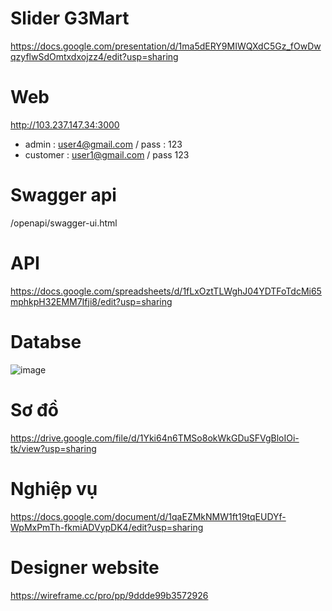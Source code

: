 
# Slider G3Mart
https://docs.google.com/presentation/d/1ma5dERY9MIWQXdC5Gz_fOwDwqzyflwSdOmtxdxojzz4/edit?usp=sharing  

# Web 
http://103.237.147.34:3000  
- admin : user4@gmail.com / pass : 123  
- customer : user1@gmail.com / pass 123

# Swagger api 
/openapi/swagger-ui.html

# API
https://docs.google.com/spreadsheets/d/1fLxOztTLWghJ04YDTFoTdcMi65mphkpH32EMM7Ifji8/edit?usp=sharing  

# Databse 
![image](https://user-images.githubusercontent.com/96046778/186842371-4849765e-de40-4a2c-a0f0-9a6d627253de.png)


# Sơ đồ
https://drive.google.com/file/d/1Yki64n6TMSo8okWkGDuSFVgBloIOi-tk/view?usp=sharing  

# Nghiệp vụ
https://docs.google.com/document/d/1qaEZMkNMW1ft19tqEUDYf-WpMxPmTh-fkmiADVypDK4/edit?usp=sharing

# Designer website
https://wireframe.cc/pro/pp/9ddde99b3572926
